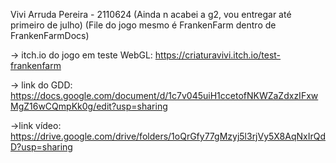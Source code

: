 Vivi Arruda Pereira - 2110624
(Ainda n acabei a g2, vou entregar até primeiro de julho)
(File do jogo mesmo é FrankenFarm dentro de FrankenFarmDocs)

-> itch.io do jogo em teste WebGL: https://criaturavivi.itch.io/test-frankenfarm

-> link do GDD: https://docs.google.com/document/d/1c7v045uiH1ccetofNKWZaZdxzIFxwMgZ16wCQmpKk0g/edit?usp=sharing

->link vídeo: https://drive.google.com/drive/folders/1oQrGfy77gMzyj5l3rjVy5X8AqNxIrQdD?usp=sharing

